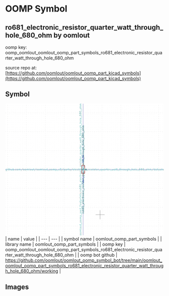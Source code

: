 # OOMP Symbol  
## ro681_electronic_resistor_quarter_watt_through_hole_680_ohm  by oomlout  
  
oomp key: oomp_oomlout_oomlout_oomp_part_symbols_ro681_electronic_resistor_quarter_watt_through_hole_680_ohm  
  
source repo at: [https://github.com/oomlout/oomlout_oomp_part_kicad_symbols](https://github.com/oomlout/oomlout_oomp_part_kicad_symbols)  
## Symbol  
  
[![working.png](working_600.png)](working.png)  
| name | value | 
| --- | --- | 
| symbol name | oomlout_oomp_part_symbols | 
| library name | oomlout_oomp_part_symbols | 
| oomp key | oomp_oomlout_oomlout_oomp_part_symbols_ro681_electronic_resistor_quarter_watt_through_hole_680_ohm | 
| oomp bot github | https://github.com/oomlout/oomlout_oomp_symbol_bot/tree/main/oomlout_oomlout_oomp_part_symbols_ro681_electronic_resistor_quarter_watt_through_hole_680_ohm/working | 
## Images  
